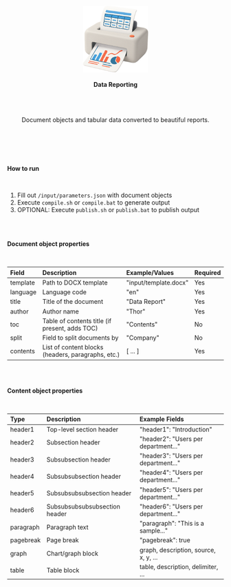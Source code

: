<br>
<br>

<div align="center">

<img src="assets/logo.png" width="152" />
<br>
<br>
<strong>Data Reporting</strong>

<br>
<br>
<br>
<br>

<p>Document objects and tabular data converted to beautiful reports.</p>

</div>

<br>
<br>
<br>
<br>

__How to run__

<br>

1. Fill out `/input/parameters.json` with document objects
2. Execute `compile.sh` or `compile.bat` to generate output
3. OPTIONAL: Execute `publish.sh` or `publish.bat` to publish output

<br>
<br>

__Document object properties__

<br>

| Field      | Description                                               | Example/Values              | Required |
|:-----------|:----------------------------------------------------------|:----------------------------|:---------|
| template   | Path to DOCX template                                     | "input/template.docx"       | Yes      |
| language   | Language code                                             | "en"                        | Yes      |
| title      | Title of the document                                     | "Data Report"               | Yes      |
| author     | Author name                                               | "Thor"                      | Yes      |
| toc        | Table of contents title (if present, adds TOC)            | "Contents"                  | No       |
| split      | Field to split documents by                               | "Company"                   | No       |
| contents   | List of content blocks (headers, paragraphs, etc.)        | [ ... ]                     | Yes      |

<br>
<br>

__Content object properties__

<br>

| Type      | Description                    | Example Fields                         |
|:----------|:-------------------------------|:---------------------------------------|
| header1   | Top-level section header       | "header1": "Introduction"              |
| header2   | Subsection header              | "header2": "Users per department..."   |
| header3   | Subsubsection header           | "header3": "Users per department..."   |
| header4   | Subsubsubsection header        | "header4": "Users per department..."   |
| header5   | Subsubsubsubsection header     | "header5": "Users per department..."   |
| header6   | Subsubsubsubsubsection header  | "header6": "Users per department..."   |
| paragraph | Paragraph text                 | "paragraph": "This is a sample..."     |
| pagebreak | Page break                     | "pagebreak": true                      |
| graph     | Chart/graph block              | graph, description, source, x, y, ...  |
| table     | Table block                    | table, description, delimiter, ...     |

<br>
<br>